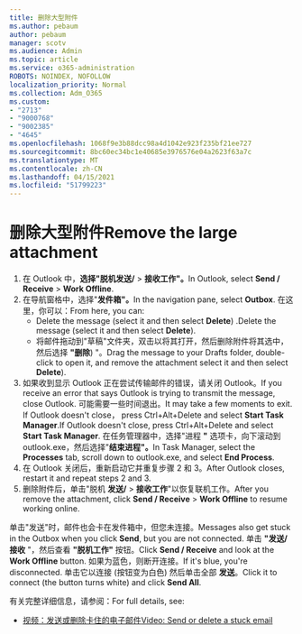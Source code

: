 ```yaml
---
title: 删除大型附件
ms.author: pebaum
author: pebaum
manager: scotv
ms.audience: Admin
ms.topic: article
ms.service: o365-administration
ROBOTS: NOINDEX, NOFOLLOW
localization_priority: Normal
ms.collection: Adm_O365
ms.custom:
- "2713"
- "9000768"
- "9002385"
- "4645"
ms.openlocfilehash: 1068f9e3b88dcc98a4d1042e923f235bf21ee727
ms.sourcegitcommit: 8bc60ec34bc1e40685e3976576e04a2623f63a7c
ms.translationtype: MT
ms.contentlocale: zh-CN
ms.lasthandoff: 04/15/2021
ms.locfileid: "51799223"
---
```

# <a name="remove-the-large-attachment"></a><span data-ttu-id="569f4-102">删除大型附件</span><span class="sxs-lookup"><span data-stu-id="569f4-102">Remove the large attachment</span></span>

1. <span data-ttu-id="569f4-103">在 Outlook 中，**选择"脱机发送/**  >  **接收工作"。**</span><span class="sxs-lookup"><span data-stu-id="569f4-103">In Outlook, select **Send / Receive** > **Work Offline**.</span></span> 
2. <span data-ttu-id="569f4-104">在导航窗格中，选择"**发件箱"。**</span><span class="sxs-lookup"><span data-stu-id="569f4-104">In the navigation pane, select **Outbox**.</span></span> <span data-ttu-id="569f4-105">在这里，你可以：</span><span class="sxs-lookup"><span data-stu-id="569f4-105">From here, you can:</span></span> 
    - <span data-ttu-id="569f4-106">Delete the message (select it and then select **Delete**) .</span><span class="sxs-lookup"><span data-stu-id="569f4-106">Delete the message (select it and then select **Delete**).</span></span>
    - <span data-ttu-id="569f4-107">将邮件拖动到"草稿"文件夹，双击以将其打开，然后删除附件将其选中，然后选择 **"删除**) "。</span><span class="sxs-lookup"><span data-stu-id="569f4-107">Drag the message to your Drafts folder, double-click to open it, and remove the attachment select it and then select **Delete**).</span></span>
3. <span data-ttu-id="569f4-108">如果收到显示 Outlook 正在尝试传输邮件的错误，请关闭 Outlook。</span><span class="sxs-lookup"><span data-stu-id="569f4-108">If you receive an error that says Outlook is trying to transmit the message, close Outlook.</span></span> <span data-ttu-id="569f4-109">可能需要一些时间退出。</span><span class="sxs-lookup"><span data-stu-id="569f4-109">It may take a few moments to exit.</span></span> <span data-ttu-id="569f4-110">If Outlook doesn't close， press Ctrl+Alt+Delete and select **Start Task Manager**.</span><span class="sxs-lookup"><span data-stu-id="569f4-110">If Outlook doesn't close, press Ctrl+Alt+Delete and select **Start Task Manager**.</span></span> <span data-ttu-id="569f4-111">在任务管理器中，选择"进程 **"** 选项卡，向下滚动到outlook.exe，然后选择"**结束进程"。**</span><span class="sxs-lookup"><span data-stu-id="569f4-111">In Task Manager, select the **Processes** tab, scroll down to outlook.exe, and select **End Process**.</span></span>
4. <span data-ttu-id="569f4-112">在 Outlook 关闭后，重新启动它并重复步骤 2 和 3。</span><span class="sxs-lookup"><span data-stu-id="569f4-112">After Outlook closes, restart it and repeat steps 2 and 3.</span></span> 
5. <span data-ttu-id="569f4-113">删除附件后，单击"脱机 **发送/**  >  **接收工作**"以恢复联机工作。</span><span class="sxs-lookup"><span data-stu-id="569f4-113">After you remove the attachment, click **Send / Receive** > **Work Offline** to resume working online.</span></span> 

<span data-ttu-id="569f4-114">单击"发送"时，邮件也会卡在发件箱中，但您未连接。</span><span class="sxs-lookup"><span data-stu-id="569f4-114">Messages also get stuck in the Outbox when you click **Send**, but you are not connected.</span></span> <span data-ttu-id="569f4-115">单击 **"发送/接收** "，然后查看 **"脱机工作"** 按钮。</span><span class="sxs-lookup"><span data-stu-id="569f4-115">Click **Send / Receive** and look at the **Work Offline** button.</span></span> <span data-ttu-id="569f4-116">如果为蓝色，则断开连接。</span><span class="sxs-lookup"><span data-stu-id="569f4-116">If it's blue, you're disconnected.</span></span> <span data-ttu-id="569f4-117">单击它以连接 (按钮变为白色) 然后单击全部 **发送**。</span><span class="sxs-lookup"><span data-stu-id="569f4-117">Click it to connect (the button turns white) and click **Send All**.</span></span>
 
 <span data-ttu-id="569f4-118">有关完整详细信息，请参阅：</span><span class="sxs-lookup"><span data-stu-id="569f4-118">For full details, see:</span></span>
- [<span data-ttu-id="569f4-119">视频：发送或删除卡住的电子邮件</span><span class="sxs-lookup"><span data-stu-id="569f4-119">Video: Send or delete a stuck email</span></span>](https://support.office.com/article/Video-Send-or-delete-an-email-stuck-in-your-outbox-26d5d34a-4e5f-444a-a9e8-44db04a94dec) 
